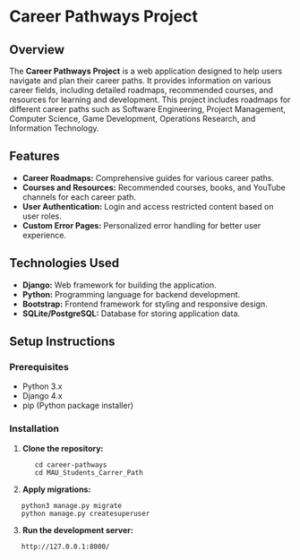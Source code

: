 # Career Pathways Project

## Overview

The **Career Pathways Project** is a web application designed to help users navigate and plan their career paths. It provides information on various career fields, including detailed roadmaps, recommended courses, and resources for learning and development. This project includes roadmaps for different career paths such as Software Engineering, Project Management, Computer Science, Game Development, Operations Research, and Information Technology.

## Features

- **Career Roadmaps:** Comprehensive guides for various career paths.
- **Courses and Resources:** Recommended courses, books, and YouTube channels for each career path.
- **User Authentication:** Login and access restricted content based on user roles.
- **Custom Error Pages:** Personalized error handling for better user experience.

## Technologies Used

- **Django:** Web framework for building the application.
- **Python:** Programming language for backend development.
- **Bootstrap:** Frontend framework for styling and responsive design.
- **SQLite/PostgreSQL:** Database for storing application data.

## Setup Instructions

### Prerequisites

- Python 3.x
- Django 4.x
- pip (Python package installer)

### Installation

1. **Clone the repository:**

   ```https://github.com/ethic-bakeery/carrer-path.git
      cd career-pathways
      cd MAU_Students_Carrer_Path
    ```
2. **Apply migrations:**

```python3 manage.py makemigrations
   python3 manage.py migrate
   python manage.py createsuperuser 
```
3. **Run the development server:**

```python3 manage.py runserver
   http://127.0.0.1:8000/
```
